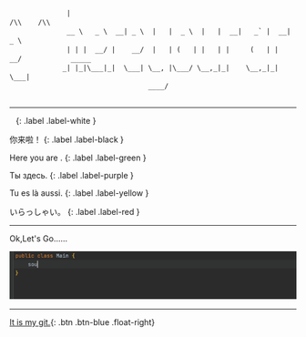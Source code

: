

```text
             
              |                                                                    /\\    /\\  
              __ \   _ \  __| _ \  |   |  _ \  |   |  __|   _` |  __| _ \                      
              | | |  __/ |    __/  |   | (   | |   | |     (   | |    __/            _____    
             _| |_|\___|_|  \___| \__, |\___/ \__,_|_|    \__,_|_|  \___|                   
                                  ____/                                                   


```

---
` `
{: .label .label-white }

你来啦！
{: .label .label-black }

Here you are .
{: .label .label-green }

Ты здесь.
{: .label .label-purple }

Tu es là aussi.
{: .label .label-yellow }

いらっしゃい。
{: .label .label-red }

--- 
Ok,Let's Go……


![hello_world.gif](assets%2Fimages%2Fhello_world.gif)

--- 

[It is my git.](https://github.com/deipss){: .btn .btn-blue .float-right}





